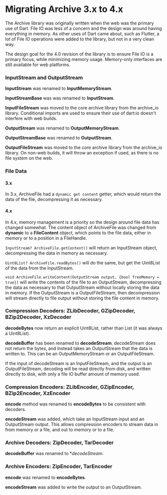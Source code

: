 # Migrating Archive 3.x to 4.x

The Archive library was originally written when the web was the primary use of Dart. File IO was less of a concern
and the design was around having everything in memory. As other uses of Dart came about, such as Flutter, a lot
of File IO operations were added to the library, but not in a very clean way.

The design goal for the 4.0 revision of the library is to ensure File IO is a primary focus, while minimizing memory
usage. Memory-only interfaces are still available for web platforms.

### InputStream and OutputStream

**InputStream** was renamed to **InputMemoryStream**.

**InputStreamBase** was was renamed to **InputStream**.

**InputFileStream** was moved to the core archive library from the archive_io library. Conditional imports are used
to ensure their use of dart:io doesn't interfere with web builds.

**OutputStream** was renamed to **OutputMemoryStream**.

**OutputStreamBase** was renamed to **OutputStream**.

**OutputFileStream** was moved to the core archive library from the archive_io library. On non-web builds, it will
throw an exception if used, as there is no file system on the web.

### File Data

#### 3.x

In 3.x, ArchiveFile had a `dynamic get content` getter, which would return the data of the file, decompressing it as
necessary.

#### 4.x

In 4.x, memory management is a priority so the design around file data has changed somewhat. The content object
of ArchiveFile was changed from __dynamic__ to a **FileContent** object, which points to the file data, either
in memory or to a position in a FileHandle.

`InputStream? ArchiveFile.getContent()` will return an InputStream object, decompressing the data in memory as
necessary.

`Uint8List? ArchiveFile.readBytes()` will do the same, but get the Uint8List of the data from the
InputStream.

`void ArchiveFile.writeContent(OutputStream output, {bool freeMemory = true})` will write the contents of the file
to an OutputStream, decompressing the data as necessary to that OutputStream without locally storing the data in
memory. If the OutputStream is a OutputFileStream, then decompression will stream directly to file output without
storing the file content in memory.

### Compression Decoders: ZLibDecoder, GZipDecoder, BZip2Decoder, XzDecoder

**decodeBytes** now return an explicit Uint8List, rather than List<int> (it was always a Uint8List).

**decodeBuffer** has been renamed to **decodeStream**. decodeStream does not return the bytes, and instead takes
an OutputStream that the data is written to. This can be an OutputMemoryStream or an OutputFileStream.

If the input of decodeStream is an InputFileStream, and the output is an OutputFileStream, decoding will be read
directly from disk, and written directly to disk, with only a file IO buffer amount of memory used.

### Compression Encoders: ZLibEncoder, GZipEncoder, BZip2Encoder, XzEncoder

**encode** method was renamed to **encodeBytes** to be consistent with decoders.

**encodeStream** was added, which take an InputStream input and an OutputStream output. This allows compression
encoders to stream data in from memory or a file, and out to memory or to a file.

### Archive Decoders: ZipDecoder, TarDecoder

**decodeBuffer** was renamed to **decodeStream*.

### Archive Encoders: ZipEncoder, TarEncoder

**encode** was renamed to **encodeBytes**.

**encodeStream** was added to write the output to an OutputStream.
